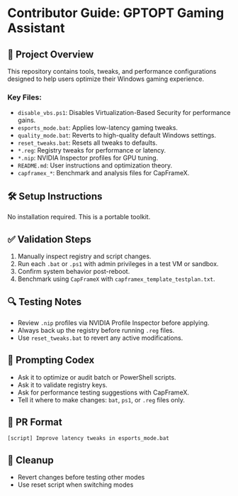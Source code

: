 # Contributor Guide: GPTOPT Gaming Assistant

## 📂 Project Overview
This repository contains tools, tweaks, and performance configurations designed to help users optimize their Windows gaming experience.

### Key Files:
- `disable_vbs.ps1`: Disables Virtualization-Based Security for performance gains.
- `esports_mode.bat`: Applies low-latency gaming tweaks.
- `quality_mode.bat`: Reverts to high-quality default Windows settings.
- `reset_tweaks.bat`: Resets all tweaks to defaults.
- `*.reg`: Registry tweaks for performance or latency.
- `*.nip`: NVIDIA Inspector profiles for GPU tuning.
- `README.md`: User instructions and optimization theory.
- `capframex_*`: Benchmark and analysis files for CapFrameX.

## 🛠️ Setup Instructions
No installation required. This is a portable toolkit.

## ✅ Validation Steps
1. Manually inspect registry and script changes.
2. Run each `.bat` or `.ps1` with admin privileges in a test VM or sandbox.
3. Confirm system behavior post-reboot.
4. Benchmark using `CapFrameX` with `capframex_template_testplan.txt`.

## 🔍 Testing Notes
- Review `.nip` profiles via NVIDIA Profile Inspector before applying.
- Always back up the registry before running `.reg` files.
- Use `reset_tweaks.bat` to revert any active modifications.

## 🧠 Prompting Codex
- Ask it to optimize or audit batch or PowerShell scripts.
- Ask it to validate registry keys.
- Ask for performance testing suggestions with CapFrameX.
- Tell it where to make changes: `bat`, `ps1`, or `.reg` files only.

## 🧪 PR Format
```
[script] Improve latency tweaks in esports_mode.bat
```

## 🧼 Cleanup
- Revert changes before testing other modes
- Use reset script when switching modes
